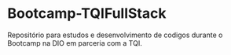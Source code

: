 # Bootcamp-TQIFullStack
Repositório para estudos e desenvolvimento de codigos durante o Bootcamp na DIO em parceria com a TQI.
